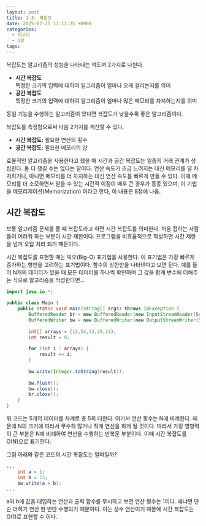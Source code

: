 ```yaml
---
layout: post
title: 1-3. 복잡도
date: 2025-07-25 13:11:25 +0900
categories:
  - 이코다
  - 1장
tags:
---
```

복잡도는 알고리즘의 성능을 나타내는 척도며 2가지로 나뉜다.

- **시간 복잡도**<br>특정한 크기의 입력에 대하여 일고리즘이 얼마나 오래 걸리는지를 의미
- **공간 복잡도**<br>특정한 크기의 입력에 대하여 알고리즘이 얼마나 많은 메모리를 차지하는지를 의미

동일 기능을 수행하는 알고리즘이 있다면 복잡도가 낮을수록 좋은 알고리즘이다.

복잡도를 측정함으로써 다음 2가지를 계산할 수 있다.

- **시간 복잡도:** 필요한 연산의 횟수
- **공간 복잡도:** 필요한 메모리의 양

효율적인 알고리즘을 사용한다고 했을 때 시간과 공간 복잡도는 일종의 거래 관계가 성립한다. 둘 다 챙길 수는 없다는 말이다. 연산 속도가 조금 느려지는 대신 메모리를 덜 차지하거나, 아니면 메모리를 더 차지하는 대신 연산 속도를 빠르게 만들 수 있다. 이때 메모리를 더 소모하면서 얻을 수 있는 시간적 이점이 매우 큰 경우가 종종 있으며, 이 기법을 메모리제이션(Memorization) 이라고 한다, 이 내용은 8장에 나옴.

## 시간 복잡도
보통 알고리즘 문제를 풀 때 복잡도라고 하면 시간 복잡도를 의미한다. 처음 접하는 사람들이 어려워 하는 부분이 시간 제한이다. 프로그램을 비효율적으로 작성하면 시간 제한을 넘겨 오답 처리 되기 때문이다. 

시간 복잡도를 표현할 때는 빅오(Big-O) 표기법을 사용한다. 이 표기법은 가장 빠르게 증가하는 항만을 고려하는 표기법이다. 함수의 상한만을 나타낸다고 보면 된다. 예를 들어 N개의 데이터가 있을 때 모든 데이터를 하나씩 확인하며 그 값을 합계 변수에 더해주는 식으로 알고리즘을 작성한다면...

```java
import java.io.*;  
  
public class Main {  
    public static void main(String[] args) throws IOException {  
        BufferedReader br = new BufferedReader(new InputStreamReader(System.in));  
        BufferedWriter bw = new BufferedWriter(new OutputStreamWriter(System.out));  
  
        int[] arrays = {12,54,23,29,11};  
        int result = 0;  
  
        for (int i : arrays) {  
            result += i;  
        }  
  
        bw.write(Integer.toString(result));  
  
        bw.flush();  
        bw.close();  
        br.close();  
    }  
}
```

위 코드는 5개의 데이터를 차례로 총 5회 더한다. 여기서 연산 횟수는 N에 비례한다. 때문에 N의 크기에 따라서 무수히 많거나 적게 연산을 하게 될 것이다. 따라서 가장 영향력이 큰 부분은 N에 비례하여 연산을 수행하는 반복문 부분이다. 이때 시간 복잡도를 O(N)으로 표기한다.

그럼 아래와 같은 코드의 시간 복잡도는 얼마일까?

```java
...
	int a = 1;
	int b = 13;
	bw.write(a + b);
...
```

a와 b에 값을 대입하는 연산과 출력 함수를 무시하고 보면 연산 횟수는 1이다. 왜냐면 단순 더하기 연산 한 번만 수행되기 때문이다. 이는 상수 연산이기 때문에 시간 복잡도는 O(1)로 표현할 수 이다.
